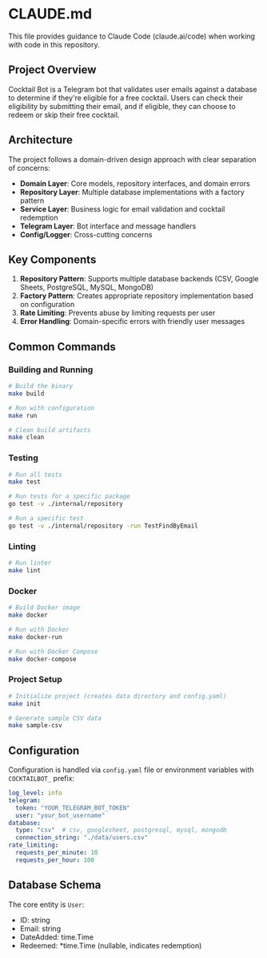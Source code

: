 # CLAUDE.md

This file provides guidance to Claude Code (claude.ai/code) when working with code in this repository.

## Project Overview

Cocktail Bot is a Telegram bot that validates user emails against a database to determine if they're eligible for a free cocktail. Users can check their eligibility by submitting their email, and if eligible, they can choose to redeem or skip their free cocktail.

## Architecture

The project follows a domain-driven design approach with clear separation of concerns:

- **Domain Layer**: Core models, repository interfaces, and domain errors
- **Repository Layer**: Multiple database implementations with a factory pattern
- **Service Layer**: Business logic for email validation and cocktail redemption
- **Telegram Layer**: Bot interface and message handlers
- **Config/Logger**: Cross-cutting concerns

## Key Components

1. **Repository Pattern**: Supports multiple database backends (CSV, Google Sheets, PostgreSQL, MySQL, MongoDB)
2. **Factory Pattern**: Creates appropriate repository implementation based on configuration
3. **Rate Limiting**: Prevents abuse by limiting requests per user
4. **Error Handling**: Domain-specific errors with friendly user messages

## Common Commands

### Building and Running

```bash
# Build the binary
make build

# Run with configuration
make run

# Clean build artifacts
make clean
```

### Testing

```bash
# Run all tests
make test

# Run tests for a specific package
go test -v ./internal/repository

# Run a specific test
go test -v ./internal/repository -run TestFindByEmail
```

### Linting

```bash
# Run linter
make lint
```

### Docker

```bash
# Build Docker image
make docker

# Run with Docker
make docker-run

# Run with Docker Compose
make docker-compose
```

### Project Setup

```bash
# Initialize project (creates data directory and config.yaml)
make init

# Generate sample CSV data
make sample-csv
```

## Configuration

Configuration is handled via `config.yaml` file or environment variables with `COCKTAILBOT_` prefix:

```yaml
log_level: info
telegram:
  token: "YOUR_TELEGRAM_BOT_TOKEN"
  user: "your_bot_username"
database:
  type: "csv"  # csv, googlesheet, postgresql, mysql, mongodb
  connection_string: "./data/users.csv"
rate_limiting:
  requests_per_minute: 10
  requests_per_hour: 100
```

## Database Schema

The core entity is `User`:
- ID: string
- Email: string
- DateAdded: time.Time
- Redeemed: *time.Time (nullable, indicates redemption)